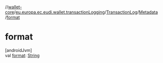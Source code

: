 //[wallet-core](../../../../index.md)/[eu.europa.ec.eudi.wallet.transactionLogging](../../index.md)/[TransactionLog](../index.md)/[Metadata](index.md)/[format](format.md)

# format

[androidJvm]\
val [format](format.md): [String](https://kotlinlang.org/api/latest/jvm/stdlib/kotlin-stdlib/kotlin/-string/index.html)
